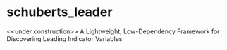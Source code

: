 # schuberts_leader
&lt;&lt;under construction>> A Lightweight, Low-Dependency Framework for Discovering Leading Indicator Variables
